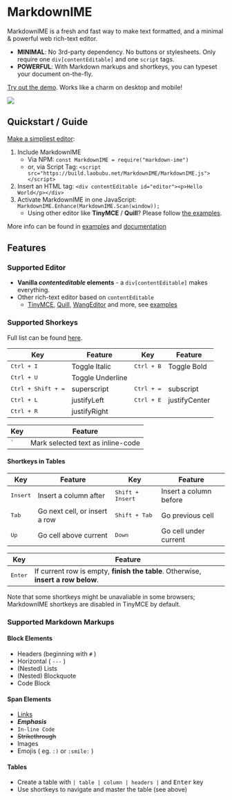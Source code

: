 # MarkdownIME

MarkdownIME is a fresh and fast way to make text formatted, and a minimal & powerful web rich-text editor.

- **MINIMAL**: No 3rd-party dependency. No buttons or stylesheets. Only require one `div[contentEditable]` and one `script` tags.
- **POWERFUL**: With Markdown markups and shortkeys, you can typeset your document on-the-fly.

[Try out the demo](https://laobubu.github.io/MarkdownIME/). Works like a charm on desktop and mobile!

![](https://laobubu.github.io/MarkdownIME/demo.gif?cache3)

## Quickstart / Guide

[Make a simpliest editor](https://codepen.io/laobubu/pen/ZQqEQo):

1. Include MarkdownIME
   - Via NPM: `const MarkdownIME = require("markdown-ime")`
   - or, via Script Tag: `<script src="https://build.laobubu.net/MarkdownIME/MarkdownIME.js"></script>`
2. Insert an HTML tag: `<div contentEditable id="editor"><p>Hello World</p></div>`
3. Activate MarkdownIME in one JavaScript: `MarkdownIME.Enhance(MarkdownIME.Scan(window));`
   - Using other editor like **TinyMCE** / **Quill**? Please follow [the examples](./examples).

More info can be found in [examples](./examples) and [documentation](https://laobubu.github.io/MarkdownIME/)

## Features

### Supported Editor

- **Vanilla _contenteditable_ elements** - a `div[contentEditable]` makes everything.
- Other rich-text editor based on `contentEditable`
  - [TinyMCE](https://www.tinymce.com/), [Quill](https://quilljs.com/), [WangEditor](http://www.wangeditor.com/) and more, see [examples](./examples)

### Supported Shorkeys

Full list can be found [here](src/extra/shortkeys.ts).

| Key | Feature | Key | Feature |
|-----|---------|-----|---------|
| <kbd>Ctrl + I</kbd> | Toggle Italic |  <kbd>Ctrl + B</kbd> | Toggle Bold |
| <kbd>Ctrl + U</kbd> | Toggle Underline |
| <kbd>Ctrl + Shift + =</kbd> | superscript | <kbd>Ctrl + =</kbd> | subscript |
| <kbd>Ctrl + L</kbd> | justifyLeft |  <kbd>Ctrl + E</kbd> | justifyCenter |
| <kbd>Ctrl + R</kbd> | justifyRight |

| Key | Feature |
|-----|---------|
| <kbd>`</kbd> | Mark selected text as inline-code |

#### Shortkeys in Tables

| Key | Feature | Key | Feature |
|-----|---------|-----|---------|
| <kbd>Insert</kbd> | Insert a column after | <kbd>Shift + Insert</kbd> | Insert a column before |
| <kbd>Tab</kbd> | Go next cell, or insert a row | <kbd>Shift + Tab</kbd> | Go previous cell |
| <kbd>Up</kbd> | Go cell above current | <kbd>Down</kbd> | Go cell under current |

| Key | Feature |
|-----|---------|
| <kbd>Enter</kbd> | If current row is empty, **finish the table**. Otherwise, **insert a row below**. |

Note that some shortkeys might be unavaliable in some browsers;
MarkdownIME shortkeys are disabled in TinyMCE by default.

### Supported Markdown Markups

#### Block Elements

- Headers (beginning with `#` )
- Horizontal ( `---` )
- (Nested) Lists
- (Nested) Blockquote
- Code Block

#### Span Elements

- [Links](http://laobubu.net)
- ***Emphasis***
- `In-line Code`
- ~~Strikethrough~~
- Images
- Emojis ( eg. `:)` or `:smile:` )

#### Tables

- Create a table with `| table | column | headers |` and <kbd>Enter</kbd> key
- Use shortkeys to navigate and master the table (see above)
